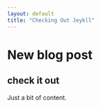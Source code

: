 ```yaml
---
layout: default
title: "Checking Out Jeykll"
---
```


# New blog post

## check it out

Just a bit of content.